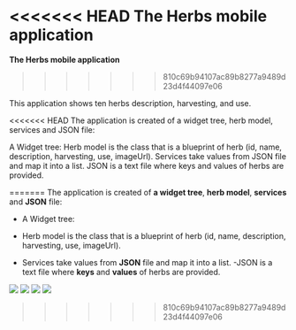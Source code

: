 <<<<<<< HEAD
The Herbs mobile application
=======
**The Herbs mobile application**
>>>>>>> 810c69b94107ac89b8277a9489d23d4f44097e06

This application shows ten herbs description, harvesting, and use.


<<<<<<< HEAD
The application is created of a widget tree, herb model, services and JSON file: 

 A Widget tree:
 Herb model is the class that is a blueprint of herb (id, name, description,
 harvesting, use, imageUrl).
 Services take values from JSON file and map it into a list.
 JSON is a text file where keys and values of herbs are provided. 
 
=======
The application is created of **a widget tree**, **herb model**, **services** and **JSON** file: 

- A Widget tree:

- Herb model is the class that is a blueprint of herb (id, name, description, harvesting, use, imageUrl).
- Services take values from **JSON** file and map it into a list.
-JSON is a text file where **keys** and **values** of herbs are provided. 


![](https://github.com/Laura555-p/herbs/blob/master/assets/images/herbs1.PNG)
![](https://github.com/Laura555-p/herbs/blob/master/assets/images/herbs2.PNG)
![](https://github.com/Laura555-p/herbs/blob/master/assets/images/herbs3.PNG)
![](https://github.com/Laura555-p/herbs/blob/master/assets/images/herbs4.PNG)
>>>>>>> 810c69b94107ac89b8277a9489d23d4f44097e06
